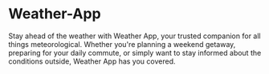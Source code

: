 # Weather-App
Stay ahead of the weather with Weather App, your trusted companion for all things meteorological. Whether you're planning a weekend getaway, preparing for your daily commute, or simply want to stay informed about the conditions outside, Weather App has you covered.
